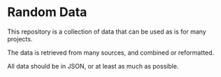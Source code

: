 # Random Data

This repository is a collection of data that can be used as is for many projects.

The data is retrieved from many sources, and combined or reformatted.

All data should be in JSON, or at least as much as possible.